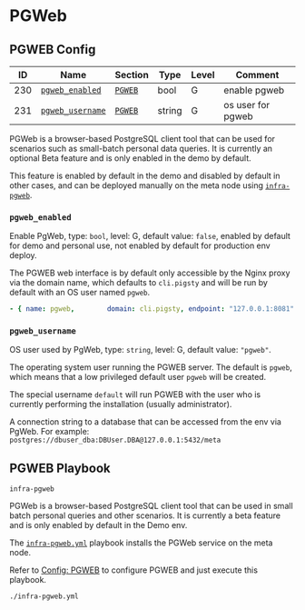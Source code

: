 # PGWeb


## PGWEB Config

| ID  | Name                                    |           Section           | Type   | Level | Comment                       |
|-----|-----------------------------------------|-----------------------------|--------|-------|-------------------------------|
| 230 | [`pgweb_enabled`](#pgweb_enabled)            | [`PGWEB`](#PGWEB)           | bool   | G     | enable pgweb|
| 231 | [`pgweb_username`](#pgweb_username)          | [`PGWEB`](#PGWEB)           | string | G     | os user for pgweb|

PGWeb is a browser-based PostgreSQL client tool that can be used for scenarios such as small-batch personal data queries. It is currently an optional Beta feature and is only enabled in the demo by default.

This feature is enabled by default in the demo and disabled by default in other cases, and can be deployed manually on the meta node using [`infra-pgweb`](p-infra.md#infra-pgweb).


### `pgweb_enabled`

Enable PgWeb, type: `bool`, level: G, default value: `false`, enabled by default for demo and personal use, not enabled by default for production env deploy.

The PGWEB web interface is by default only accessible by the Nginx proxy via the domain name, which defaults to `cli.pigsty` and will be run by default with an OS user named `pgweb`.

```yaml
- { name: pgweb,        domain: cli.pigsty, endpoint: "127.0.0.1:8081" }
```


### `pgweb_username`

OS user used by PgWeb, type: `string`, level: G, default value: `"pgweb"`.

The operating system user running the PGWEB server. The default is `pgweb`, which means that a low privileged default user `pgweb` will be created.

The special username `default` will run PGWEB with the user who is currently performing the installation (usually administrator).

A connection string to a database that can be accessed from the env via PgWeb. For example: `postgres://dbuser_dba:DBUser.DBA@127.0.0.1:5432/meta`


## PGWEB Playbook

`infra-pgweb`

PGWeb is a browser-based PostgreSQL client tool that can be used in small batch personal queries and other scenarios. It is currently a  beta feature and is only enabled by default in the Demo env.

The [`infra-pgweb.yml`](https://github.com/Vonng/pigsty/blob/master/infra-pgweb.yml) playbook installs the PGWeb service on the meta node.

Refer to [Config: PGWEB](v-infra.md#PGWEB) to configure PGWEB and just execute this playbook.

```bash
./infra-pgweb.yml
```

